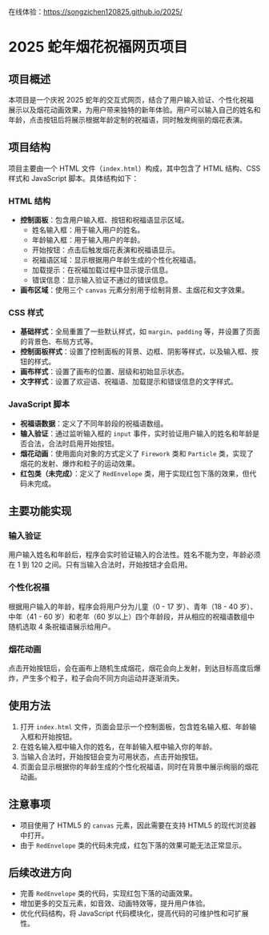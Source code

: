 在线体验：https://songzichen120825.github.io/2025/
# 2025 蛇年烟花祝福网页项目

## 项目概述
本项目是一个庆祝 2025 蛇年的交互式网页，结合了用户输入验证、个性化祝福展示以及烟花动画效果，为用户带来独特的新年体验。用户可以输入自己的姓名和年龄，点击按钮后将展示根据年龄定制的祝福语，同时触发绚丽的烟花表演。

## 项目结构
项目主要由一个 HTML 文件（`index.html`）构成，其中包含了 HTML 结构、CSS 样式和 JavaScript 脚本。具体结构如下：

### HTML 结构
- **控制面板**：包含用户输入框、按钮和祝福语显示区域。
  - 姓名输入框：用于输入用户的姓名。
  - 年龄输入框：用于输入用户的年龄。
  - 开始按钮：点击后触发烟花表演和祝福语显示。
  - 祝福语区域：显示根据用户年龄生成的个性化祝福语。
  - 加载提示：在祝福加载过程中显示提示信息。
  - 错误信息：显示输入验证不通过的错误信息。
- **画布区域**：使用三个 `canvas` 元素分别用于绘制背景、主烟花和文字效果。

### CSS 样式
- **基础样式**：全局重置了一些默认样式，如 `margin`、`padding` 等，并设置了页面的背景色、布局方式等。
- **控制面板样式**：设置了控制面板的背景、边框、阴影等样式，以及输入框、按钮的样式。
- **画布样式**：设置了画布的位置、层级和初始显示状态。
- **文字样式**：设置了欢迎语、祝福语、加载提示和错误信息的文字样式。

### JavaScript 脚本
- **祝福语数据**：定义了不同年龄段的祝福语数组。
- **输入验证**：通过监听输入框的 `input` 事件，实时验证用户输入的姓名和年龄是否合法，合法时启用开始按钮。
- **烟花动画**：使用面向对象的方式定义了 `Firework` 类和 `Particle` 类，实现了烟花的发射、爆炸和粒子的运动效果。
- **红包类（未完成）**：定义了 `RedEnvelope` 类，用于实现红包下落的效果，但代码未完成。

## 主要功能实现

### 输入验证
用户输入姓名和年龄后，程序会实时验证输入的合法性。姓名不能为空，年龄必须在 1 到 120 之间。只有当输入合法时，开始按钮才会启用。

### 个性化祝福
根据用户输入的年龄，程序会将用户分为儿童（0 - 17 岁）、青年（18 - 40 岁）、中年（41 - 60 岁）和老年（60 岁以上）四个年龄段，并从相应的祝福语数组中随机选取 4 条祝福语展示给用户。

### 烟花动画
点击开始按钮后，会在画布上随机生成烟花，烟花会向上发射，到达目标高度后爆炸，产生多个粒子，粒子会向不同方向运动并逐渐消失。

## 使用方法
1. 打开 `index.html` 文件，页面会显示一个控制面板，包含姓名输入框、年龄输入框和开始按钮。
2. 在姓名输入框中输入你的姓名，在年龄输入框中输入你的年龄。
3. 当输入合法时，开始按钮会变为可用状态，点击开始按钮。
4. 页面会显示根据你的年龄生成的个性化祝福语，同时在背景中展示绚丽的烟花动画。

## 注意事项
- 项目使用了 HTML5 的 `canvas` 元素，因此需要在支持 HTML5 的现代浏览器中打开。
- 由于 `RedEnvelope` 类的代码未完成，红包下落的效果可能无法正常显示。

## 后续改进方向
- 完善 `RedEnvelope` 类的代码，实现红包下落的动画效果。
- 增加更多的交互元素，如音效、动画特效等，提升用户体验。
- 优化代码结构，将 JavaScript 代码模块化，提高代码的可维护性和可扩展性。
